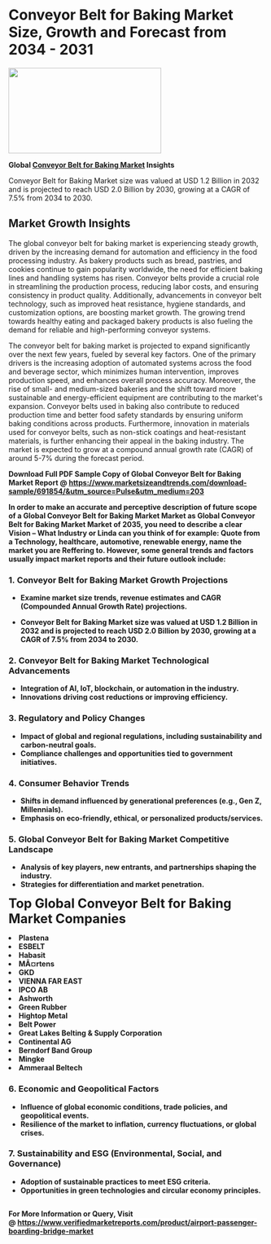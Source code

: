 <H1>Conveyor Belt for Baking Market Size, Growth and Forecast from 2034 - 2031</H1><img class="aligncenter size-medium wp-image-584254" src="https://thirdeyenews.in/wp-content/uploads/2034/09/Global-Market-Research-300x168.jpeg" alt="" width="300" height="168" /><p><strong>Global&nbsp;<a href="https://www.marketsizeandtrends.com/download-sample/691854/&amp;utm_source=Pulse&amp;utm_medium=203">Conveyor Belt for Baking Market</a> Insights</strong></p><p>Conveyor Belt for Baking Market size was valued at USD 1.2 Billion in 2032 and is projected to reach USD 2.0 Billion by 2030, growing at a CAGR of 7.5% from 2034 to 2030.</p><p><h2>Market Growth Insights</h2> <p>The global conveyor belt for baking market is experiencing steady growth, driven by the increasing demand for automation and efficiency in the food processing industry. As bakery products such as bread, pastries, and cookies continue to gain popularity worldwide, the need for efficient baking lines and handling systems has risen. Conveyor belts provide a crucial role in streamlining the production process, reducing labor costs, and ensuring consistency in product quality. Additionally, advancements in conveyor belt technology, such as improved heat resistance, hygiene standards, and customization options, are boosting market growth. The growing trend towards healthy eating and packaged bakery products is also fueling the demand for reliable and high-performing conveyor systems.</p> <p><strong></strong></p> <p>The conveyor belt for baking market is projected to expand significantly over the next few years, fueled by several key factors. One of the primary drivers is the increasing adoption of automated systems across the food and beverage sector, which minimizes human intervention, improves production speed, and enhances overall process accuracy. Moreover, the rise of small- and medium-sized bakeries and the shift toward more sustainable and energy-efficient equipment are contributing to the market's expansion. Conveyor belts used in baking also contribute to reduced production time and better food safety standards by ensuring uniform baking conditions across products. Furthermore, innovation in materials used for conveyor belts, such as non-stick coatings and heat-resistant materials, is further enhancing their appeal in the baking industry. The market is expected to grow at a compound annual growth rate (CAGR) of around 5-7% during the forecast period.</p> <p><strong></p><p><span class=""><strong>Download Full PDF Sample Copy of Global Conveyor Belt for Baking Market Report</strong> @ <a href="https://www.marketsizeandtrends.com/download-sample/691854/&amp;utm_source=Pulse&amp;utm_medium=203" target="_blank">https://www.marketsizeandtrends.com/download-sample/691854/&amp;utm_source=Pulse&amp;utm_medium=203</a></span></p><p>In order to make an accurate and perceptive description of future scope of a Global&nbsp;Conveyor Belt for Baking Market Market as Global&nbsp;Conveyor Belt for Baking Market Market of 2035, you need to describe a clear Vision &ndash; What Industry or Linda can you think of for example: Quote from a Technology, healthcare, automotive, renewable energy, name the market you are Reffering to. However, some general trends and factors usually impact market reports and their future outlook include:</p><h3>1.&nbsp;<strong>Conveyor Belt for Baking Market Growth Projections</strong></h3><ul><li>Examine market size trends, revenue estimates and CAGR (Compounded Annual Growth Rate) projections.</li><li><p>Conveyor Belt for Baking Market size was valued at USD 1.2 Billion in 2032 and is projected to reach USD 2.0 Billion by 2030, growing at a CAGR of 7.5% from 2034 to 2030.</p></li></ul><h3>2.&nbsp;<strong>Conveyor Belt for Baking Market Technological Advancements</strong></h3><ul><li>Integration of AI, IoT, blockchain, or automation in the industry.</li><li>Innovations driving cost reductions or improving efficiency.</li></ul><h3>3.&nbsp;<strong>Regulatory and Policy Changes</strong></h3><ul><li>Impact of global and regional regulations, including sustainability and carbon-neutral goals.</li><li>Compliance challenges and opportunities tied to government initiatives.</li></ul><h3>4.&nbsp;<strong>Consumer Behavior Trends</strong></h3><ul><li>Shifts in demand influenced by generational preferences (e.g., Gen Z, Millennials).</li><li>Emphasis on eco-friendly, ethical, or personalized products/services.</li></ul><h3>5.&nbsp;<strong>Global Conveyor Belt for Baking Market Competitive Landscape</strong></h3><ul><li>Analysis of key players, new entrants, and partnerships shaping the industry.</li><li>Strategies for differentiation and market penetration.</li></ul><p data-pm-slice="1 1 []"><span style="color: inherit; font-family: inherit; font-size: 25px;">Top Global Conveyor Belt for Baking Market Companies</span></p><div class="" data-test-id=""><p><li>Plastena</li><li> ESBELT</li><li> Habasit</li><li> MÃ¤rtens</li><li> GKD</li><li> VIENNA FAR EAST</li><li> IPCO AB</li><li> Ashworth</li><li> Green Rubber</li><li> Hightop Metal</li><li> Belt Power</li><li> Great Lakes Belting & Supply Corporation</li><li> Continental AG</li><li> Berndorf Band Group</li><li> Mingke</li><li> Ammeraal Beltech</li></p></div><h3>6.&nbsp;<strong>Economic and Geopolitical Factors</strong></h3><ul><li>Influence of global economic conditions, trade policies, and geopolitical events.</li><li>Resilience of the market to inflation, currency fluctuations, or global crises.</li></ul><h3>7.&nbsp;<strong>Sustainability and ESG (Environmental, Social, and Governance)</strong></h3><ul><li>Adoption of sustainable practices to meet ESG criteria.</li><li>Opportunities in green technologies and circular economy principles.</li></ul><h2><strong style="font-size: 14px;">For More Information or Query, Visit @&nbsp;</strong><a style="background-color: #ffffff; font-size: 14px;" href="https://www.marketsizeandtrends.com/report/conveyor-belt-for-baking-market/" target="_blank">https://www.verifiedmarketreports.com/product/airport-passenger-boarding-bridge-market</a></h2>

